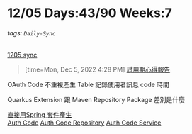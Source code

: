 # 12/05 Days:43/90 Weeks:7
###### tags: `Daily-Sync` 


[1205 sync](https://hackmd.io/@nu_qcIVMToaLLQ-6gTt93g/SyUmiF5wj)


>[time=Mon, Dec 5, 2022 4:28 PM]
[試用期心得報告](https://hackmd.io/@nu_qcIVMToaLLQ-6gTt93g/SktSEw_Do)


OAuth Code 不重複產生
Table 記錄使用者訊息 code 時間


Quarkus Extension 跟 Maven Repository Package 差別是什麼

[直接用Spring 套件產生](https://openhome.cc/Gossip/Spring/OAuth2CodeGrant.html)  
[Auth Code](/J_Mq7st6RniKF6zcAkhr7A)
[Auth Code Repository](/sdgWNq6JQ8a6I28lw0GqRg)
[Auth Code Service](/gl1C7Ro6S-eygJo3N6w7Tw)

